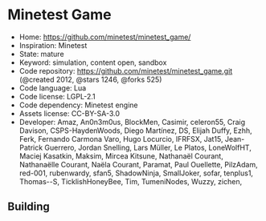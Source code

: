 # Minetest Game

- Home: https://github.com/minetest/minetest_game/
- Inspiration: Minetest
- State: mature
- Keyword: simulation, content open, sandbox
- Code repository: https://github.com/minetest/minetest_game.git (@created 2012, @stars 1246, @forks 525)
- Code language: Lua
- Code license: LGPL-2.1
- Code dependency: Minetest engine
- Assets license: CC-BY-SA-3.0
- Developer: Amaz, An0n3m0us, BlockMen, Casimir, celeron55, Craig Davison, CSPS-HaydenWoods, Diego Martínez, DS, Elijah Duffy, Ezhh, Ferk, Fernando Carmona Varo, Hugo Locurcio, IFRFSX, Jat15, Jean-Patrick Guerrero, Jordan Snelling, Lars Müller, Le Platos, LoneWolfHT, Maciej Kasatkin, Maksim, Mircea Kitsune, Nathanaël Courant, Nathanaëlle Courant, Naëla Courant, Paramat, Paul Ouellette, PilzAdam, red-001, rubenwardy, sfan5, ShadowNinja, SmallJoker, sofar, tenplus1, Thomas--S, TicklishHoneyBee, Tim, TumeniNodes, Wuzzy, zichen, ‮

## Building
